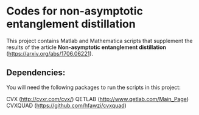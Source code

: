 # Codes for non-asymptotic entanglement distillation

This project contains Matlab and Mathematica scripts that supplement the results of the article **Non-asymptotic entanglement distillation** (https://arxiv.org/abs/1706.06221).

## Dependencies:

You will need the following packages to run the scripts in this project:

CVX (http://cvxr.com/cvx/) 
QETLAB (http://www.qetlab.com/Main_Page)
CVXQUAD (https://github.com/hfawzi/cvxquad)
